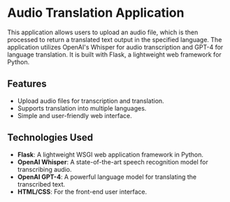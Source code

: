 # Audio Translation Application

This application allows users to upload an audio file, which is then processed to return a translated text output in the specified language. The application utilizes OpenAI's Whisper for audio transcription and GPT-4 for language translation. It is built with Flask, a lightweight web framework for Python.

## Features

- Upload audio files for transcription and translation.
- Supports translation into multiple languages.
- Simple and user-friendly web interface.

## Technologies Used

- **Flask**: A lightweight WSGI web application framework in Python.
- **OpenAI Whisper**: A state-of-the-art speech recognition model for transcribing audio.
- **OpenAI GPT-4**: A powerful language model for translating the transcribed text.
- **HTML/CSS**: For the front-end user interface.
